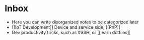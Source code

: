 # Inbox

- Here you can write disorganized notes to be categorized later
- [[IoT Development]] Device and service side, [[PnP]]
- Dev productivity tricks, such as #SSH, or [[learn dotfiles]]
